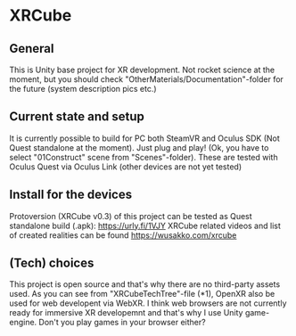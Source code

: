 # XRCube

## General
This is Unity base project for XR development. Not rocket science at the moment, but you should check "OtherMaterials/Documentation"-folder for the future (system description pics etc.)

## Current state and setup
It is currently possible to build for PC both SteamVR and Oculus SDK (Not Quest standalone at the moment). Just plug and play! (Ok, you have to select "01Construct" scene from "Scenes"-folder). These are tested with Oculus Quest via Oculus Link (other devices are not yet tested)

## Install for the devices
Protoversion (XRCube v0.3) of this project can be tested as Quest standalone build (.apk): https://urly.fi/1VJY XRCube related videos and list of created realities can be found https://wusakko.com/xrcube

## (Tech) choices
This project is open source and that's why there are no third-party assets used. As you can see from "XRCubeTechTree"-file (*1), OpenXR also be used for web developent via WebXR. I think web browsers are not currently ready for immersive XR developemnt and that's why I use Unity game-engine. Don't you play games in your browser either?





